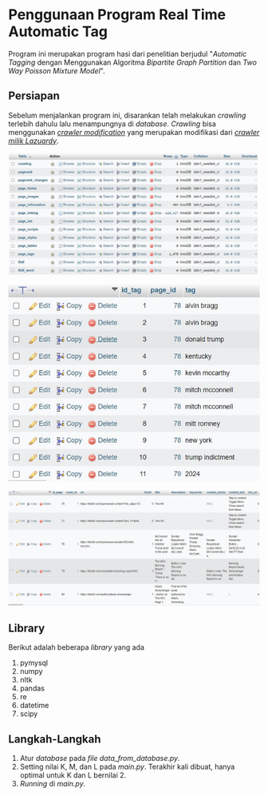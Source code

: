 # Penggunaan Program Real Time Automatic Tag

Program ini merupakan program hasi dari penelitian berjudul 
"*Automatic Tagging* dengan Menggunakan Algoritma *Bipartite Graph Partition* dan *Two Way Poisson Mixture Model*".

## Persiapan

Sebelum menjalankan program ini, disarankan telah melakukan *crawling* terlebih dahulu lalu menampungnya di *database*.
*Crawling* bisa menggunakan [*crawler modification*](https://github.com/ZhafranBahij/search-engine/tree/fran) yang merupakan
modifikasi dari [*crawler milik Lazuardy*](https://github.com/lazuardyk/search-engine).

![Dataset hasil](./img/dataset.jpg)

![Dataset tag](./img/dataset_tag.jpg)

![Dataset article](./img/dataset_article.jpg)

## Library

Berikut adalah beberapa *library* yang ada

1. pymysql
2. numpy
3. nltk
4. pandas
5. re
6. datetime
7. scipy

## Langkah-Langkah
1. Atur *database* pada *file* *data_from_database.py*.
2. Setting nilai K, M, dan L pada *main.py*. Terakhir kali dibuat, hanya optimal untuk K dan L bernilai 2.
3. *Running* di *main.py*.
